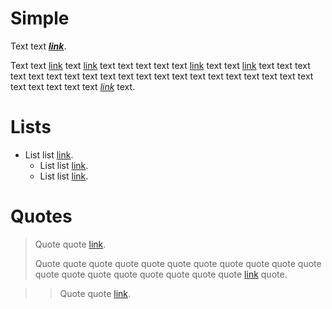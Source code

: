 # Simple

<!-- markdownlint-disable -->

Text text _**[link](https://example.com/)**_.

Text text [link](https://example.com/) text [link](https://example.com/ "title") text
text text text text [link][link] text text [link](https://example.com/) text text text text text text
text text text text text text text text text text text text text text text text text
text text _[link](https://example.com/)_ text.

[link]: https://example.com/ "reference"

# Lists

* List list [link](https://example.com/).
  * List list [link](https://example.com/).
  * List list [link](https://example.com/).

# Quotes

> Quote quote [link](https://example.com/).
>
> Quote quote quote quote quote quote quote quote quote quote quote quote quote quote quote quote quote
> quote quote [link](https://example.com/) quote.

> > Quote quote [link](https://example.com/).
